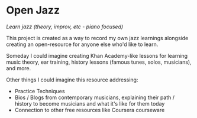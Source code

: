 # Open Jazz

_Learn jazz (theory, improv, etc - piano focused)_

This project is created as a way to record my own jazz learnings alongside creating an open-resource for anyone else who'd like to learn.

Someday I could imagine creating Khan Academy-like lessons for learning music theory, ear training, history lessons (famous tunes, solos, musicians), and more.

Other things I could imagine this resource addressing:

- Practice Techniques
- Bios / Blogs from contemporary musicians, explaining their path / history to become musicians and what it's like for them today
- Connection to other free resources like Coursera courseware
